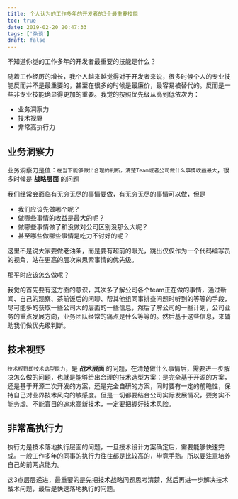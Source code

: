 ```yaml
---
title: 个人认为的工作多年的开发者的3个最重要技能
toc: true
date: 2019-02-20 20:47:33
tags: ['杂谈']
draft: false
---
```


不知道你觉的工作多年的开发者最重要的技能是什么？

随着工作经历的增长，我个人越来越觉得对于开发者来说，很多时候个人的专业技能反而并不是最重要的，甚至在很多的时候是最廉价，最容易被替代的。反而是一些非专业技能确显得更加的重要。我觉的按照优先级从高到低依次为：

- 业务洞察力
- 技术视野
- 非常高执行力

## 业务洞察力

业务洞察力是值：`在当下能够做出合理的判断，清楚Team或者公司做什么事情收益最大`，很多时候是 **战略层面** 的问题

我们经常会面临有无穷无尽的事情要做，有无穷无尽的事情可以做，但是

- 我们应该先做哪个呢？
- 做哪些事情的收益是最大的呢？
- 做哪些事情做了和没做对公司区别没那么大呢？
- 甚至哪些做哪些事情是吃力不讨好的呢？

这里不是说大家要做老油条，而是要有超前的眼光，跳出仅仅作为一个代码编写员的视角，站在更高的层次来思索事情的优先级。

那平时应该怎么做呢？

我觉的首先要有这方面的意识，其次多了解公司各个team正在做的事情，通过新闻、自己的观察、茶前饭后的闲聊、帮其他组同事排查问题时听到的等等的手段，尽可能多的获取一些公司大的层面的一些信息，然后了解公司的一些计划，公司业务的重点发展方向，业务团队经常的痛点是什么等等的。然后基于这些信息，来辅助我们做优先级判断。

## 技术视野

`技术视野即技术选型能力`，是 **战术层面** 的问题，在清楚做什么事情后，需要进一步解决怎么做的问题，也就是能够给出合理的技术选型方案：是完全基于开源的方案，还是基于开源二次开发的方案，还是完全自研的方案，同时要有一定的前瞻性，保持自己对业界技术风向的敏感度。但是一切都要结合公司实际发展情况，要务实不能务虚。不能盲目的追求高新技术，一定要把握好技术风险。

## 非常高执行力

执行力是技术落地执行层面的问题，一旦技术设计方案确定后，需要能够快速完成。一般工作多年的同事的执行力往往都是比较高的，毕竟手熟。所以要注意培养自己的前两点能力。

这3点层层递进，最重要的是先把技术战略问题思考清楚，然后再进一步解决技术战术问题，最后是快速落地执行的问题。